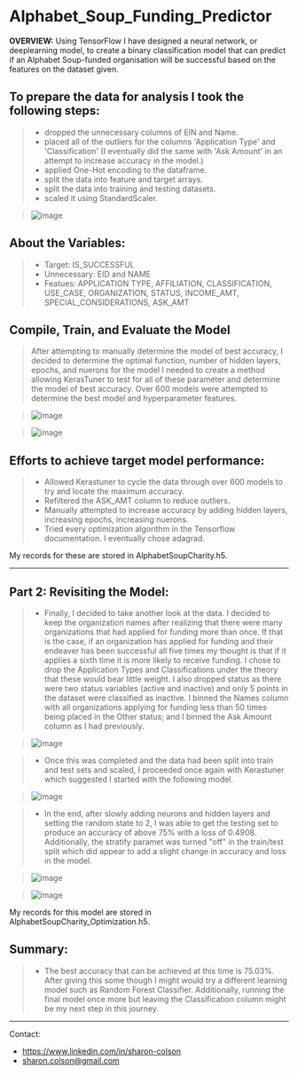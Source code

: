 # Alphabet_Soup_Funding_Predictor

**OVERVIEW:** Using TensorFlow I have designed a neural network, or deeplearning model, to create a binary classification model that can predict if an Alphabet Soup-funded organisation will be successful based on the features on the dataset given. 


## To prepare the data for analysis I took the following steps:
> * dropped the unnecessary columns of EIN and Name.
> * placed all of the outliers for the columns 'Application Type' and 'Classification' (I eventually did the same with 'Ask Amount' in an attempt to increase accuracy in the model.)
> * applied One-Hot encoding to the dataframe. 
> * split the data into feature and target arrays.
> * split the data into training and testing datasets. 
> * scaled it using StandardScaler.

> ![image](https://user-images.githubusercontent.com/83737584/141922308-c8432d4a-48f1-420b-aa67-79c6ac5c6553.png)

## About the Variables:
> * Target: IS_SUCCESSFUL
> * Unnecessary: EID and NAME
> * Featues: APPLICATION TYPE, AFFILIATION, CLASSIFICATION, USE_CASE, ORGANIZATION, STATUS, INCOME_AMT, SPECIAL_CONSIDERATIONS, ASK_AMT

## Compile, Train, and Evaluate the Model
> After attempting to manually determine the model of best accuracy, I decided to determine the optimal function, number of hidden layers, epochs, and nuerons for the model I needed to create a method allowing KerasTuner to test for all of these parameter and determine the model of best accuracy. Over 600 models were attempted to determine the best model and hyperparameter features.

> ![image](https://user-images.githubusercontent.com/83737584/141923041-9959c7d5-0e2e-46fa-a6e9-d4e70dc1cbe3.png)

> ![image](https://user-images.githubusercontent.com/83737584/141923280-bf658fc5-fe8e-4858-8555-b3cbc2a9dad8.png)

## Efforts to achieve target model performance:
> * Allowed Kerastuner to cycle the data through over 600 models to try and locate the maximum accuracy.
> * Refiltered the ASK_AMT column to reduce outliers.
> * Manually attempted to increase accuracy by adding hidden layers, increasing epochs, increasing nuerons.
> * Tried every optimization algorithm in the Tensorflow documentation. I eventually chose adagrad. 

My records for these are stored in AlphabetSoupCharity.h5.

<hr>

## Part 2: Revisiting the Model:

> * Finally, I decided to take another look at the data. I decided to keep the organization names after realizing that there were many organizations that had applied for funding more than once. If that is the case, if an organization has applied for funding and their endeaver has been successful all five times my thought is that if it applies a sixth time it is more likely to receive funding. I chose to drop the Application Types and Classifications under the theory that these would bear little weight. I also dropped status as there were two status variables (active and inactive) and only 5 points in the dataset were classified as inactive. I binned the Names column with all organizations applying for funding less than 50 times being placed in the Other status; and I binned the Ask Amount column as I had previously. 

> ![image](https://user-images.githubusercontent.com/83737584/142071349-a0bb4169-52c3-49a1-9473-4e8629abbc10.png)

> * Once this was completed and the data had been split into train and test sets and scaled, I proceeded once again with Kerastuner which suggested I started with the following model.

> ![image](https://user-images.githubusercontent.com/83737584/142071570-b54112dd-918b-43b3-8609-01f3be2df2f1.png)


> * In the end, after slowly adding neurons and hidden layers and setting the random state to 2, I was able to get the testing set to produce an accuracy of above 75% with a loss of 0.4908. Additionally, the stratify paramet was turned "off" in the train/test split which did appear to add a slight change in accuracy and loss in the model. 

> ![image](https://user-images.githubusercontent.com/83737584/142137146-a10e400a-acd8-4feb-a9e6-9dc1a4ef7f3d.png)

> ![image](https://user-images.githubusercontent.com/83737584/142083467-d53cbe62-4dc8-4a8f-9b8b-bb01ef13b026.png)

My records for this model are stored in AlphabetSoupCharity_Optimization.h5.

## Summary:
> * The best accuracy that can be achieved at this time is 75.03%.  After giving this some though I might would try a different learning model such as Random Forest Classifier. Additionally, running the final model once more but leaving the Classification column might be my next step in this journey. 


<hr>
Contact:

* https://www.linkedin.com/in/sharon-colson
* sharon.colson@gmail.com
